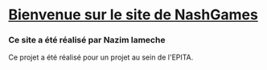 # [Bienvenue sur le site de NashGames]([https://nashgamespro.github.io/])

### Ce site a été réalisé par Nazim lameche

Ce projet a été réalisé pour un projet au sein de l'EPITA. 
